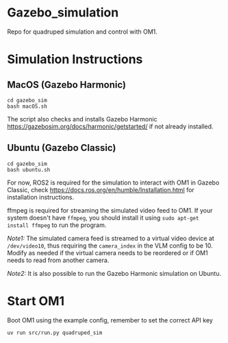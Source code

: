 # Gazebo_simulation
Repo for quadruped simulation and control with OM1.

# Simulation Instructions
## MacOS (Gazebo Harmonic)
```
cd gazebo_sim
bash macOS.sh
```
The script also checks and installs Gazebo Harmonic https://gazebosim.org/docs/harmonic/getstarted/ if not already installed.

## Ubuntu (Gazebo Classic)
```
cd gazebo_sim
bash ubuntu.sh
```
For now, ROS2 is required for the simulation to interact with OM1 in Gazebo Classic, check https://docs.ros.org/en/humble/Installation.html for installation instructions.

ffmpeg is required for streaming the simulated video feed to OM1. If your system doesn't have `ffmpeg`, you should install it using `sudo apt-get install ffmpeg` to run the program.

_Note1:_ The simulated camera feed is streamed to a virtual video device at `/dev/video10`, thus requiring the `camera_index` in the VLM config to be 10. Modify as needed if the virtual camera needs to be reordered or if OM1 needs to read from another camera.

_Note2:_ It is also possible to run the Gazebo Harmonic simulation on Ubuntu.

# Start OM1
Boot OM1 using the example config, remember to set the correct API key
```
uv run src/run.py quadruped_sim
```
